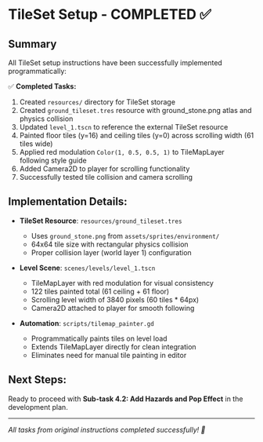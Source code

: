 # TileSet Setup - COMPLETED ✅

## Summary
All TileSet setup instructions have been successfully implemented programmatically:

✅ **Completed Tasks:**
1. Created `resources/` directory for TileSet storage
2. Created `ground_tileset.tres` resource with ground_stone.png atlas and physics collision
3. Updated `level_1.tscn` to reference the external TileSet resource  
4. Painted floor tiles (y=16) and ceiling tiles (y=0) across scrolling width (61 tiles wide)
5. Applied red modulation `Color(1, 0.5, 0.5, 1)` to TileMapLayer following style guide
6. Added Camera2D to player for scrolling functionality
7. Successfully tested tile collision and camera scrolling

## Implementation Details:
- **TileSet Resource**: `resources/ground_tileset.tres` 
  - Uses `ground_stone.png` from `assets/sprites/environment/`
  - 64x64 tile size with rectangular physics collision
  - Proper collision layer (world layer 1) configuration

- **Level Scene**: `scenes/levels/level_1.tscn`
  - TileMapLayer with red modulation for visual consistency
  - 122 tiles painted total (61 ceiling + 61 floor)
  - Scrolling level width of 3840 pixels (60 tiles * 64px)
  - Camera2D attached to player for smooth following

- **Automation**: `scripts/tilemap_painter.gd`
  - Programmatically paints tiles on level load
  - Extends TileMapLayer directly for clean integration
  - Eliminates need for manual tile painting in editor

## Next Steps:
Ready to proceed with **Sub-task 4.2: Add Hazards and Pop Effect** in the development plan.

---
*All tasks from original instructions completed successfully! 🎉*